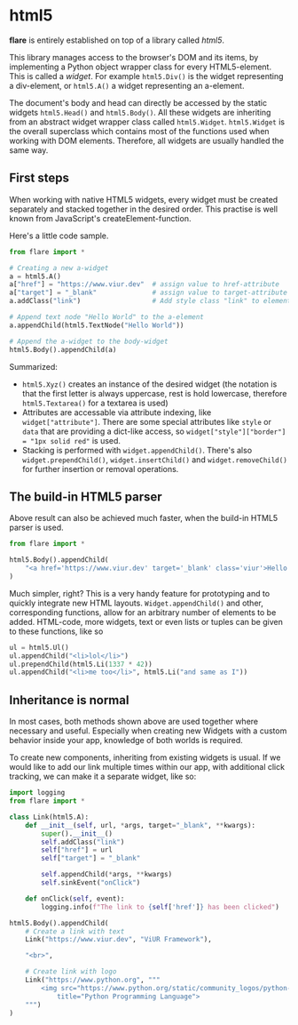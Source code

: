 # html5

**flare** is entirely established on top of a library called *html5*.

This library manages access to the browser's DOM and its items, by implementing a Python object wrapper class for every HTML5-element. This is called a *widget*. For example `html5.Div()` is the widget representing a div-element, or `html5.A()` a widget representing an a-element.

The document's body and head can directly be accessed by the static widgets `html5.Head()` and `html5.Body()`.
All these widgets are inheriting from an abstract widget wrapper class called `html5.Widget`. `html5.Widget` is the overall superclass which contains most of the functions used when working with DOM elements. Therefore, all widgets are usually handled the same way.

## First steps

When working with native HTML5 widgets, every widget must be created separately and stacked together in the desired order. This practise is well known from JavaScript's createElement-function.

Here's a little code sample.

```python
from flare import *

# Creating a new a-widget
a = html5.A()
a["href"] = "https://www.viur.dev"  # assign value to href-attribute
a["target"] = "_blank"              # assign value to target-attribute
a.addClass("link")                  # Add style class "link" to element

# Append text node "Hello World" to the a-element
a.appendChild(html5.TextNode("Hello World"))

# Append the a-widget to the body-widget
html5.Body().appendChild(a)
```

Summarized:

- `html5.Xyz()` creates an instance of the desired widget (the notation is that the first letter is always uppercase, rest is hold lowercase, therefore `html5.Textarea()` for a textarea is used)
- Attributes are accessable via attribute indexing, like `widget["attribute"]`. There are some special attributes like `style` or `data` that are providing a dict-like access, so `widget["style"]["border"] = "1px solid red"` is used.
- Stacking is performed with `widget.appendChild()`. There's also `widget.prependChild()`, `widget.insertChild()` and `widget.removeChild()` for further insertion or removal operations.

## The build-in HTML5 parser

Above result can also be achieved much faster, when the build-in HTML5 parser is used. 

```python
from flare import *

html5.Body().appendChild(
    "<a href='https://www.viur.dev' target='_blank' class='viur'>Hello World</a>"
)
```

Much simpler, right? This is a very handy feature for prototyping and to quickly integrate new HTML layouts.
`Widget.appendChild()` and other, corresponding functions, allow for an arbitrary number of elements to be added. HTML-code, more widgets, text or even lists or tuples can be given to these functions, like so

```python
ul = html5.Ul()
ul.appendChild("<li>lol</li>")
ul.prependChild(html5.Li(1337 * 42))
ul.appendChild("<li>me too</li>", html5.Li("and same as I"))
```

## Inheritance is normal

In most cases, both methods shown above are used together where necessary and useful. Especially when creating new Widgets with a custom behavior inside your app, knowledge of both worlds is required.

To create new components, inheriting from existing widgets is usual. If we would like to add our link multiple times within our app, with additional click tracking, we can make it a separate widget, like so:

```python
import logging
from flare import *

class Link(html5.A):
    def __init__(self, url, *args, target="_blank", **kwargs):
        super().__init__()
        self.addClass("link")
        self["href"] = url
        self["target"] = "_blank"

        self.appendChild(*args, **kwargs)
        self.sinkEvent("onClick")

    def onClick(self, event):
        logging.info(f"The link to {self['href']} has been clicked")

html5.Body().appendChild(
    # Create a link with text
    Link("https://www.viur.dev", "ViUR Framework"),

    "<br>",

    # Create link with logo
    Link("https://www.python.org", """
        <img src="https://www.python.org/static/community_logos/python-powered-h-50x65.png"
            title="Python Programming Language">
    """)
)
```
